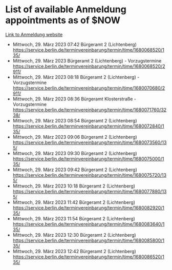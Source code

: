 # List of available Anmeldung appointments as of $NOW
[Link to Anmeldung website](https://service.berlin.de/terminvereinbarung/termin/tag.php?termin=1&anliegen[]=120686&dienstleisterlist=122210,122217,327316,122219,327312,122227,327314,122231,327346,122243,327348,122254,122252,329742,122260,329745,122262,329748,122271,327278,122273,327274,122277,327276,330436,122280,327294,122282,327290,122284,327292,122291,327270,122285,327266,122286,327264,122296,327268,150230,329760,122297,327286,122294,327284,122312,329763,122314,329775,122304,327330,122311,327334,122309,327332,317869,122281,327352,122279,329772,122283,122276,327324,122274,327326,122267,329766,122246,327318,122251,327320,122257,327322,122208,327298,122226,327300&herkunft=http%3A%2F%2Fservice.berlin.de%2Fdienstleistung%2F120686%2F)
- Mittwoch, 29. März 2023 07:42 Bürgeramt 2 (Lichtenberg) https://service.berlin.de/terminvereinbarung/termin/time/1680068520/135/
- Mittwoch, 29. März 2023  Bürgeramt 2 (Lichtenberg) - Vorzugstermine https://service.berlin.de/terminvereinbarung/termin/time/1680068520/2911/
- Mittwoch, 29. März 2023 08:18 Bürgeramt 2 (Lichtenberg) - Vorzugstermine https://service.berlin.de/terminvereinbarung/termin/time/1680070680/2911/
- Mittwoch, 29. März 2023 08:36 Bürgeramt Klosterstraße - Vorzugstermine https://service.berlin.de/terminvereinbarung/termin/time/1680071760/3238/
- Mittwoch, 29. März 2023 08:54 Bürgeramt 2 (Lichtenberg) https://service.berlin.de/terminvereinbarung/termin/time/1680072840/135/
- Mittwoch, 29. März 2023 09:06 Bürgeramt 2 (Lichtenberg) https://service.berlin.de/terminvereinbarung/termin/time/1680073560/135/
- Mittwoch, 29. März 2023 09:30 Bürgeramt 2 (Lichtenberg) https://service.berlin.de/terminvereinbarung/termin/time/1680075000/135/
- Mittwoch, 29. März 2023 09:42 Bürgeramt 2 (Lichtenberg) https://service.berlin.de/terminvereinbarung/termin/time/1680075720/135/
- Mittwoch, 29. März 2023 10:18 Bürgeramt 2 (Lichtenberg) https://service.berlin.de/terminvereinbarung/termin/time/1680077880/135/
- Mittwoch, 29. März 2023 11:42 Bürgeramt 2 (Lichtenberg) https://service.berlin.de/terminvereinbarung/termin/time/1680082920/135/
- Mittwoch, 29. März 2023 11:54 Bürgeramt 2 (Lichtenberg) https://service.berlin.de/terminvereinbarung/termin/time/1680083640/135/
- Mittwoch, 29. März 2023 12:30 Bürgeramt 2 (Lichtenberg) https://service.berlin.de/terminvereinbarung/termin/time/1680085800/135/
- Mittwoch, 29. März 2023 12:42 Bürgeramt 2 (Lichtenberg) https://service.berlin.de/terminvereinbarung/termin/time/1680086520/135/
